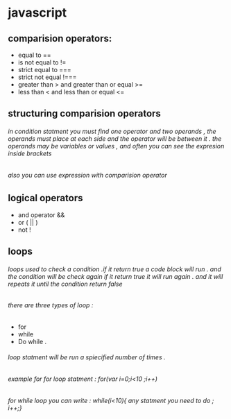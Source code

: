 # javascript 
## comparision operators:
* equal to ==
* is not equal to !=
* strict equal to ===
* strict not equal !===
* greater than > and greater than or equal >=
* less than < and less than or equal <=
## structuring comparision operators
###### in condition statment you must find one operator and two operands , the operands must place at each side and the operator will be between it . the operands may be variables or values , and often you can see the expresion inside brackets
###### also you can use expression with comparision operator 
## logical operators 
* and operator &&
* or ( || )
* not !
## loops 
###### loops used to check a condition .if it return true a code block will run . and the condition will be check again if it return true it will run again . and it will repeats it until the condition return false
###### there are three types of loop :
* for 
* while
* Do while .
###### loop statment will be run a spiecified number of times .
###### example for for loop statment : for(var i=0;i<10 ;i++)  
###### for while loop you can write : while(i<10){ any statment you need to do ; i++;}

